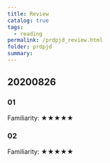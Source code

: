 ```yaml
---
title: Review
catalog: true
tags: 
  - reading
permalink: /prdpjd_review.html
folder: prdpjd
summary: 
---
```


## 20200826

### 01

Familiarity: ★★★★★

### 02

Familiarity: ★★★★★


